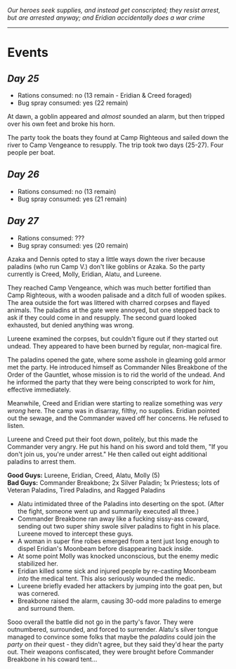 *Our heroes seek supplies, and instead get conscripted; they resist arrest, but are arrested anyway; and Eridian accidentally does a war crime*

---

# Events

## *Day 25*

* Rations consumed: no (13 remain - Eridian & Creed foraged)
* Bug spray consumed: yes (22 remain)

At dawn, a goblin appeared and *almost* sounded an alarm, but then tripped over his own feet and broke his horn.

The party took the boats they found at Camp Righteous and sailed down the river to Camp Vengeance to resupply. The trip took two days (25-27). Four people per boat.

## *Day 26*

* Rations consumed: no (13 remain)
* Bug spray consumed: yes (21 remain)

## *Day 27*

* Rations consumed: ???
* Bug spray consumed: yes (20 remain)

Azaka and Dennis opted to stay a little ways down the river because paladins (who run Camp V.) don't like goblins or Azaka. So the party currently is Creed, Molly, Eridian, Alatu, and Lureene.

They reached Camp Vengeance, which was much better fortified than Camp Righteous, with a wooden palisade and a ditch full of wooden spikes. The area outside the fort was littered with charred corpses and flayed animals. The paladins at the gate were annoyed, but one stepped back to ask if they could come in and resupply. The second guard looked exhausted, but denied anything was wrong.

Lureene examined the corpses, but couldn't figure out if they started out undead. They appeared to have been burned by regular, non-magical fire.

The paladins opened the gate, where some asshole in gleaming gold armor met the party. He introduced himself as Commander Niles Breakbone of the Order of the Gauntlet, whose mission is to rid the world of the undead. And he informed the party that they were being conscripted to work for *him*, effective immediately.

Meanwhile, Creed and Eridian were starting to realize something was *very wrong* here. The camp was in disarray, filthy, no supplies. Eridian pointed out the sewage, and the Commander waved off her concerns. He refused to listen.

Lureene and Creed put their foot down, politely, but this made the Commander very angry. He put his hand on his sword and told them, "If you don't join us, you're under arrest." He then called out eight additional paladins to arrest them.

**Good Guys:** Lureene, Eridian, Creed, Alatu, Molly (5)  
**Bad Guys:** Commander Breakbone; 2x Silver Paladin; 1x Priestess; lots of Veteran Paladins, Tired Paladins, and Ragged Paladins

* Alatu intimidated three of the Paladins into deserting on the spot. (After the fight, someone went up and summarily executed all three.)
* Commander Breakbone ran away like a fucking sissy-ass coward, sending out two super shiny swole silver paladins to fight in his place. Lureene moved to intercept these guys.
* A woman in super fine robes emerged from a tent just long enough to dispel Eridian's Moonbeam before disappearing back inside.
* At some point Molly was knocked unconscious, but the enemy medic stabilized her.
* Eridian killed some sick and injured people by re-casting Moonbeam *into* the medical tent. This also seriously wounded the medic.
* Lureene briefly evaded her attackers by jumping into the goat pen, but was cornered.
* Breakbone raised the alarm, causing 30-odd more paladins to emerge and surround them.

Sooo overall the battle did not go in the party's favor. They were outnumbered, surrounded, and forced to surrender. Alatu's silver tongue managed to convince some folks that maybe the *paladins* could join the *party* on *their* quest - they didn't agree, but they said they'd hear the party out. Their weapons confiscated, they were brought before Commander Breakbone in his coward tent...